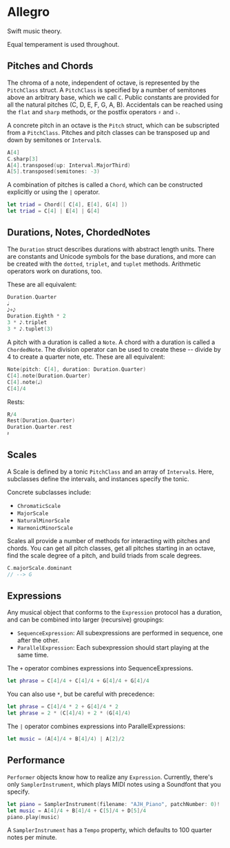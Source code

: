 # Allegro

Swift music theory.

Equal temperament is used throughout.

## Pitches and Chords

The chroma of a note, independent of octave, is represented by the `PitchClass` struct.  A `PitchClass` is specified by a number of semitones above an arbitrary base, which we call `C`.  Public constants are provided for all the natural pitches (C, D, E, F, G, A, B). Accidentals can be reached using the `flat` and `sharp` methods, or the postfix operators `♯` and `♭`.

A concrete pitch in an octave is the `Pitch` struct, which can be subscripted from a `PitchClass`.  Pitches and pitch classes can be transposed up and down by semitones or `Interval`s.

```swift
A[4]
C.sharp[3]
A[4].transposed(up: Interval.MajorThird)
A[5].transposed(semitones: -3)
```

A combination of pitches is called a `Chord`, which can be constructed explicitly or using the `|` operator.

```swift
let triad = Chord([ C[4], E[4], G[4] ])
let triad = C[4] | E[4] | G[4]
```

## Durations, Notes, ChordedNotes

The `Duration` struct describes durations with abstract length units.  There are constants and Unicode symbols for the base durations, and more can be created with the `dotted`, `triplet`, and `tuplet` methods.  Arithmetic operators work on durations, too.  

These are all equivalent:

```swift
Duration.Quarter
𝅘𝅥
𝅘𝅥𝅮+𝅘𝅥𝅮
Duration.Eighth * 2
3 * 𝅘𝅥𝅮.triplet
3 * 𝅘𝅥𝅮.tuplet(3)
```

A pitch with a duration is called a `Note`.  A chord with a duration is called a `ChordedNote`.  The division operator can be used to create these -- divide by 4 to create a quarter note, etc.  These are all equivalent:

```swift
Note(pitch: C[4], duration: Duration.Quarter)
C[4].note(Duration.Quarter)
C[4].note(𝅘𝅥)
C[4]/4
```

Rests:

```swift
R/4
Rest(Duration.Quarter)
Duration.Quarter.rest
𝄽
```

## Scales

A Scale is defined by a tonic `PitchClass` and an array of `Interval`s.  Here, subclasses define the intervals, and instances specify the tonic.

Concrete subclasses include:
* `ChromaticScale`
* `MajorScale`
* `NaturalMinorScale`
* `HarmonicMinorScale`

Scales all provide a number of methods for interacting with pitches and chords.  You can get all pitch classes, get all pitches starting in an octave, find the scale degree of a pitch, and build triads from scale degrees.

```swift
C.majorScale.dominant
// --> G
```

## Expressions

Any musical object that conforms to the `Expression` protocol has a duration, and can be combined into larger (recursive) groupings:

* `SequenceExpression`: All subexpressions are performed in sequence, one after the other.
* `ParallelExpression`: Each subexpression should start playing at the same time.

The `+` operator combines expressions into SequenceExpressions.

```swift
let phrase = C[4]/4 + C[4]/4 + G[4]/4 + G[4]/4
```

You can also use `*`, but be careful with precedence:

```swift
let phrase = C[4]/4 * 2 + G[4]/4 * 2
let phrase = 2 * (C[4]/4) + 2 * (G[4]/4)
```

The `|` operator combines expressions into ParallelExpressions:

```swift
let music = (A[4]/4 + B[4]/4) | A[2]/2
```

## Performance

`Performer` objects know how to realize any `Expression`.  Currently, there's only `SamplerInstrument`, which plays MIDI notes using a Soundfont that you specify.

```swift
let piano = SamplerInstrument(filename: "AJH_Piano", patchNumber: 0)!
let music = A[4]/4 + B[4]/4 + C[5]/4 + D[5]/4
piano.play(music)
```

A `SamplerInstrument` has a `Tempo` property, which defaults to 100 quarter notes per minute.

